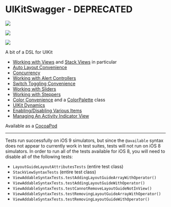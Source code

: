 # UIKitSwagger - DEPRECATED

![](https://img.shields.io/badge/platform-_iOS_8,_9-lightgrey.svg?style=flat-square)

![](https://img.shields.io/badge/language-Swift_2-orange.svg?style=flat-square)

![](https://img.shields.io/badge/version-0.7.0-green.svg?style=flat-square)


A bit of a DSL for UIKit

 - [Working with Views](Docs/Views.md) and [Stack Views](Docs/StackViews.md) in particular
 - [Auto Layout Convenience](Docs/AutoLayout.md)
 - [Concurrency](Docs/Concurrency.md)
 - [Working with Alert Controllers](Docs/Alerts.md)
 - [Switch Toggling Convenience](Docs/Switch.md)
 - [Working with Sliders](Docs/Slider.md)
 - [Working with Steppers](Docs/Stepper.md)
 - [Color Convenience](Docs/Color.md) and a [ColorPalette](Docs/ColorPalette.md) class
 - [UIKit Dynamics](Docs/Dynamics.md)
 - [Enabling/Disabling Various Items](Docs/EnableDisable.md)
 - [Managing An Activity Indicator View](Docs/SpinnerStateManager.md)


Available as a [CocoaPod](http://cocoapods.org)

---

Tests run successfully on iOS 9 simulators, but since the `@available` syntax does not appear to currently work in test suites, tests will not run on iOS 8 simulators.  In order to run all of the tests available for iOS 8, you will need to disable all of the following tests:
- `LayoutGuideLayoutAttributesTests` (entire test class)
- `StackViewSyntaxTests` (entire test class)
- `ViewAddableSyntaxTests.testAddingLayoutGuideArrayWithOperator()`
- `ViewAddableSyntaxTests.testAddingLayoutGuideWithOperator()`
- `ViewAddableSyntaxTests.testCannotRemoveLayoutGuideNotInView()`
- `ViewAddableSyntaxTests.testRemovingLayoutGuideArrayWithOperator()`
- `ViewAddableSyntaxTests.testRemovingLayoutGuideWithOperator()`
